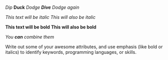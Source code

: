 *Dip*
**Duck**
_Dodge **Dive** Dodge again_

*This text will be italic*
_This will also be italic_

**This text will be bold**
__This will also be bold__

_You **can** combine them_


Write out some of your awesome attributes, and use emphasis (like bold or italics) to identify keywords, programming languages, or skills. 
